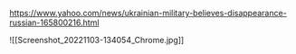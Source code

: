 https://www.yahoo.com/news/ukrainian-military-believes-disappearance-russian-165800216.html

![[Screenshot_20221103-134054_Chrome.jpg]]